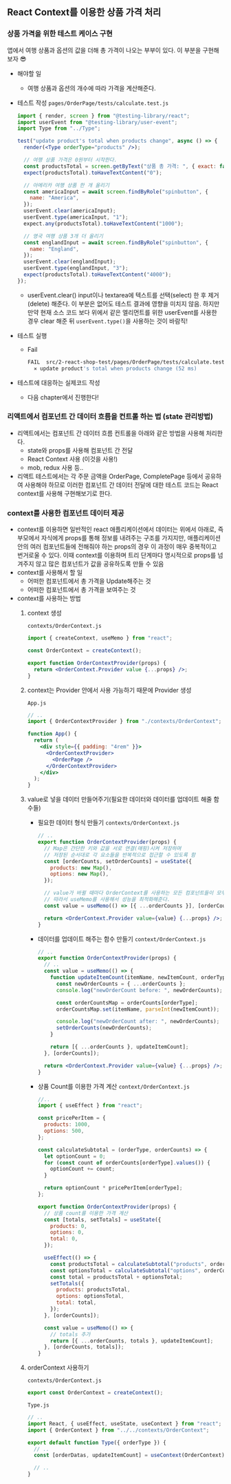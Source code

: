 ﻿## React Context를 이용한 상품 가격 처리

### 상품 가격을 위한 테스트 케이스 구현

앱에서 여행 상품과 옵션의 값을 더해 총 가격이 나오는 부부이 있다. 이 부분을 구현해보자 😎

- 해야할 일
  - 여행 상품과 옵션의 개수에 따라 가격을 계산해준다.
- 테스트 작성
  `pages/OrderPage/tests/calculate.test.js`

  ```jsx
  import { render, screen } from "@testing-library/react";
  import userEvent from "@testing-library/user-event";
  import Type from "../Type";

  test("update product's total when products change", async () => {
    render(<Type orderType="products" />);

    // 여행 상품 가격은 0원부터 시작한다.
    const productsTotal = screen.getByText("상품 총 가격: ", { exact: false }); // 상품 총 가격: 뒤에 다른 텍스트가 있어도 값을 가져옴
    expect(productsTotal).toHaveTextContent("0");

    // 아메리카 여행 상품 한 개 올리기
    const americaInput = await screen.findByRole("spinbutton", {
      name: "America",
    });
    userEvent.clear(americaInput);
    userEvent.type(americaInput, "1");
    expect.any(productsTotal).toHaveTextContent("1000");

    // 영국 여행 상품 3개 더 올리기
    const englandInput = await screen.findByRole("spinbutton", {
      name: "England",
    });
    userEvent.clear(englandInput);
    userEvent.type(englandInput, "3");
    expect(productsTotal).toHaveTextContent("4000");
  });
  ```

  - userEvent.clear()
    input이나 textarea에 텍스트를 선택(select) 한 후 제거(delete) 해준다.
    이 부분은 없어도 테스트 결과에 영향을 미치지 않음. 하지만 만약 현재 소스 코드 보다 위에서 같은 엘리먼트를 위한 userEvent를 사용한 경우 clear 해준 뒤 `userEvent.type()`을 사용하는 것이 바람직!

- 테스트 실행
  - Fail
    ```bash
    FAIL  src/2-react-shop-test/pages/OrderPage/tests/calculate.test.js
      ✕ update product's total when products change (52 ms)
    ```
- 테스트에 대응하는 실제코드 작성
  - 다음 chapter에서 진행한다!

### 리액트에서 컴포넌트 간 데이터 흐름을 컨트롤 하는 법 (state 관리방법)

- 리액트에서는 컴포넌트 간 데이터 흐름 컨트롤을 아래와 같은 방법을 사용해 처리한다.
  - state와 props를 사용해 컴포넌트 간 전달
  - React Context 사용 (이것을 사용!)
  - mob, redux 사용 등..
- 리액트 테스트에서는 각 주문 금액을 OrderPage, CompletePage 등에서 공유하여 사용해야 하므로 이러한 컴포넌트 간 데이터 전달에 대한 테스트 코드는 React context를 사용해 구현해보기로 한다.

### context를 사용한 컴포넌트 데이터 제공

- context를 이용하면
  일반적인 react 애플리케이션에서 데이터는 위에서 아래로, 즉 부모에서 자식에게 props를 통해 정보를 내려주는 구조를 가지지만, 애플리케이션 안의 여러 컴포넌트들에 전해줘야 하는 props의 경우 이 과정이 매우 중복적이고 번거로울 수 있다. 이때 context를 이용하며 트리 단계마다 명시적으로 props를 넘겨주지 않고 많은 컴포넌트가 값을 공유하도록 만들 수 있음
- context를 사용해서 할 일
  - 어떠한 컴포넌트에서 총 가격을 Update해주는 것
  - 어떠한 컴포넌트에서 총 가격을 보여주는 것
- context를 사용하는 방법
  1. context 생성

     `contexts/OrderContext.js`

     ```jsx
     import { createContext, useMemo } from "react";

     const OrderContext = createContext();

     export function OrderContextProvider(props) {
       return <OrderContext.Provider value {...props} />;
     }
     ```

  2. context는 Provider 안에서 사용 가능하기 때문에 Provider 생성

     `App.js`

     ```jsx
     // ..
     import { OrderContextProvider } from "./contexts/OrderContext";

     function App() {
       return (
         <div style={{ padding: "4rem" }}>
           <OrderContextProvider>
             <OrderPage />
           </OrderContextProvider>
         </div>
       );
     }
     ```

  3. value로 넣을 데이터 만들어주기(필요한 데이터와 데이터를 업데이트 해줄 함수들)
     - 필요한 데이터 형식 만들기
       `contexts/OrderContext.js`
       ```jsx
       // ..
       export function OrderContextProvider(props) {
         // Map은 간단한 키와 값을 서로 연결(매핑)시켜 저장하며
         // 저장된 순서대로 각 요소들을 반복적으로 접근할 수 있도록 함
         const [orderCounts, setOrderCounts] = useState({
           products: new Map(),
           options: new Map(),
         });

         // value가 바뀔 때마다 OrderContext를 사용하는 모든 컴포넌트들이 모두 리렌더링됨
         // 따라서 useMemo를 사용해서 성능을 최적화해준다.
         const value = useMemo(() => [{ ...orderCounts }], [orderCounts]);

         return <OrderContext.Provider value={value} {...props} />;
       }
       ```
     - 데이터를 업데이트 해주는 함수 만들기
       `context/OrderContext.js`
       ```jsx
       // ..
       export function OrderContextProvider(props) {
         // ..
         const value = useMemo(() => {
           function updateItemCount(itemName, newItemCount, orderType) {
             const newOrderCounts = { ...orderCounts };
             console.log("newOrderCount before: ", newOrderCounts);

             const orderCountsMap = orderCounts[orderType];
             orderCountsMap.set(itemName, parseInt(newItemCount));

             console.log("newOrderCount after: ", newOrderCounts);
             setOrderCounts(newOrderCounts);
           }

           return [{ ...orderCounts }, updateItemCount];
         }, [orderCounts]);

         return <OrderContext.Provider value={value} {...props} />;
       }
       ```
     - 상품 Count를 이용한 가격 계산
       `context/OrderContext.js`
       ```jsx
       //..
       import { useEffect } from "react";

       const pricePerItem = {
         products: 1000,
         options: 500,
       };

       const calculateSubtotal = (orderType, orderCounts) => {
         let optionCount = 0;
         for (const count of orderCounts[orderType].values()) {
           optionCount += count;
         }

         return optionCount * pricePerItem[orderType];
       };

       export function OrderContextProvider(props) {
         // 상품 count를 이용한 가격 계산
         const [totals, setTotals] = useState({
           products: 0,
           options: 0,
           total: 0,
         });

         useEffect(() => {
           const productsTotal = calculateSubtotal("products", orderCounts);
           const optionsTotal = calculateSubtotal("options", orderCounts);
           const total = productsTotal + optionsTotal;
           setTotals({
             products: productsTotal,
             options: optionsTotal,
             total: total,
           });
         }, [orderCounts]);

         const value = useMemo(() => {
           // totals 추가
           return [{ ...orderCounts, totals }, updateItemCount];
         }, [orderCounts, totals]);
       }
       ```
  4. orderContext 사용하기

     `contexts/OrderContext.js`

     ```jsx
     export const OrderContext = createContext();
     ```

     `Type.js`

     ```jsx
     // ..
     import React, { useEffect, useState, useContext } from "react";
     import { OrderContext } from "../../contexts/OrderContext";

     export default function Type({ orderType }) {
       // ..
       const [orderDatas, updateItemCount] = useContext(OrderContext);

       // ..
     }
     ```
